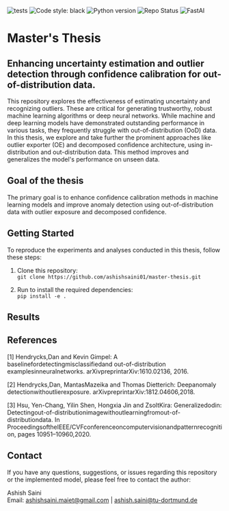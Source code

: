 ![tests](https://github.com/ashishsaini01/master-thesis/actions/workflows/ci.yaml/badge.svg)
![Code style: black](https://img.shields.io/badge/code%20style-black-000000.svg) 
![Python version](https://img.shields.io/badge/Python-3.9-blue) 
![Repo Status](https://img.shields.io/badge/status-active-brightgreen)
![FastAI](https://img.shields.io/badge/PyTorch-FastAI-red?logo=fastai)  

# Master's Thesis

## Enhancing uncertainty estimation and outlier detection through confidence calibration for out-of-distribution data.  

This repository explores the effectiveness of estimating uncertainty and recognizing outliers. These are critical for generating trustworthy, robust machine learning algorithms or deep neural networks. While machine and deep learning models have demonstrated outstanding performance in various tasks, they frequently struggle with out-of-distribution (OoD) data. In this thesis, we explore and take further the prominent approaches like outlier exporter (OE) and decomposed confidence architecture, using in-distribution and out-distribution data. This method improves and generalizes the model's performance on unseen data.

## Goal of the thesis

The primary goal is to enhance confidence calibration methods in machine learning models and improve anomaly detection using out-of-distribution data with outlier exposure and decomposed confidence.


## Getting Started

To reproduce the experiments and analyses conducted in this thesis, follow these steps:

1. Clone this repository: <br>
    `git clone https://github.com/ashishsaini01/master-thesis.git`


2. Run to install the required dependencies: <br>
    `pip install -e .`

## Results



## References

[1] Hendrycks,Dan and Kevin Gimpel: A baselinefordetectingmisclassifiedand
out-of-distribution examplesinneuralnetworks. arXivpreprintarXiv:1610.02136,
2016.

[2] Hendrycks,Dan, MantasMazeika and Thomas Dietterich: Deepanomaly
detectionwithoutlierexposure. arXivpreprintarXiv:1812.04606,2018.

[3] Hsu, Yen-Chang, Yilin Shen, Hongxia Jin and ZsoltKira: Generalizedodin:
Detectingout-of-distributionimagewithoutlearningfromout-of-distributiondata. In
ProceedingsoftheIEEE/CVFconferenceoncomputervisionandpatternrecognition,
pages 10951–10960,2020.


## Contact

If you have any questions, suggestions, or issues regarding this repository or the implemented model, please feel free to contact the author:

Ashish Saini <br>
Email: <ashishsaini.maiet@gmail.com> | <ashish.saini@tu-dortmund.de>
